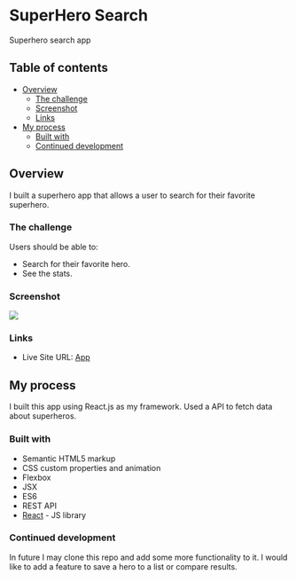 # SuperHero Search

Superhero search app

## Table of contents

- [Overview](#overview)
  - [The challenge](#the-challenge)
  - [Screenshot](#screenshot)
  - [Links](#links)
- [My process](#my-process)
  - [Built with](#built-with)
  - [Continued development](#continued-development)

## Overview

I built a superhero app that allows a user to search for their favorite superhero.

### The challenge

Users should be able to:

- Search for their favorite hero.
- See the stats.

### Screenshot

![](../screenshot.gif)

### Links

- Live Site URL: [App]()

## My process

I built this app using React.js as my framework. Used a API to fetch data about superheros.

### Built with

- Semantic HTML5 markup
- CSS custom properties and animation
- Flexbox
- JSX
- ES6
- REST API
- [React](https://reactjs.org/) - JS library

### Continued development

In future I may clone this repo and add some more functionality to it. I would like to add a feature to save a hero to a list or compare results.
